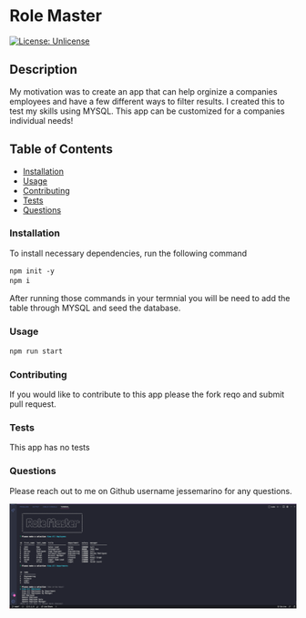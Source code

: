 # Role Master

[![License: Unlicense](https://img.shields.io/badge/license-Unlicense-blue.svg)](http://unlicense.org/)

## Description

My motivation was to create an app that can help orginize a companies employees and have a few different ways to filter results. I created this to test my skills using MYSQL. This app can be customized for a companies individual needs!

## Table of Contents

- [Installation](#installation)
- [Usage](#usage)
- [Contributing](#contributing)
- [Tests](#tests)
- [Questions](#questions)

### Installation

To install necessary dependencies, run the following command

```md
npm init -y
npm i
```

After running those commands in your termnial you will be need to add the table through MYSQL and seed the database.

### Usage

```md
npm run start
```

### Contributing

If you would like to contribute to this app please the fork reqo and submit pull request.

### Tests

This app has no tests

### Questions

Please reach out to me on Github username jessemarino for any questions.

![screenshot](./assets/images/rolemaster.png)
